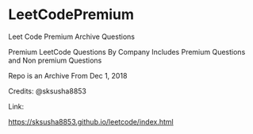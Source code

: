 # LeetCodePremium


Leet Code Premium Archive Questions


Premium LeetCode Questions By Company
Includes Premium Questions and 
Non premium Questions

Repo is an Archive From Dec 1, 2018

Credits: @sksusha8853

Link:

https://sksusha8853.github.io/leetcode/index.html
